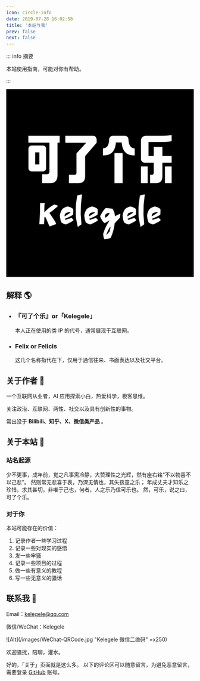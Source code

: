 ```yaml
---
icon: circle-info
date: 2019-07-28 16:02:58
title: '本站与我'
prev: false
next: false
---
```


::: info 摘要

本站使用指南，可能对你有帮助。

:::

<!--- more --->

![](/logo-black-bg.png)

## 解释 🌎

- ### 『可了个乐』or「Kelegele」

  本人正在使用的类 IP 的代号，通常展现于互联网。

- ### Felix or Felicis

  这几个名称指代在下，仅用于通信往来、书面表达以及社交平台。

## 关于作者 🌈

一个互联网从业者，AI 应用探索小白，热爱科学，极客思维。

关注政治、互联网、两性、社交以及具有创新性的事物。

常出没于 **Bilibili、知乎、X、微信类产品** 。

## 关于本站 🌴

### 站名起源

少不更事，成年前，觉之凡事需冷静，大赞理性之光辉，然有座右铭“不以物喜不以己悲”。
然则常无悲喜于表，乃深无情也，其失孩童之乐；
年成丈夫才知乐之珍惜，求其甚切，非唯于己也，何者，人之乐乃信可乐也。
然，可乐，说之曰，可了个乐。

### 对于你

本站可能存在的价值：

1. 记录作者一些学习过程
2. 记录一些对现实的感悟
3. 发一些牢骚
4. 记录一些项目的过程
5. 做一些有意义的教程
6. 写一些无意义的骚话

## 联系我 🙉

Email：kelegele@qq.com

微信/WeChat：Kelegele

![Alt](/images/WeChat-QRCode.jpg "Kelegele 微信二维码" =x250)

欢迎骚扰，陪聊，灌水。

好的，「关于」页面就是这么多。
以下的评论区可以随意留言，为避免恶意留言，需要登录 [GitHub](https://github.com/login) 账号。
